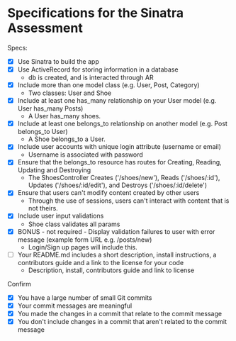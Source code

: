 # Specifications for the Sinatra Assessment

Specs:
- [x] Use Sinatra to build the app
- [x] Use ActiveRecord for storing information in a database
    - db is created, and is interacted through AR
- [x] Include more than one model class (e.g. User, Post, Category)
    - Two classes: User and Shoe
- [x] Include at least one has_many relationship on your User model (e.g. User has_many Posts)
    - A User has_many shoes.
- [x] Include at least one belongs_to relationship on another model (e.g. Post belongs_to User)
    - A Shoe belongs_to a User.
- [x] Include user accounts with unique login attribute (username or email)
    - Username is associated with password
- [x] Ensure that the belongs_to resource has routes for Creating, Reading, Updating and Destroying
    - The ShoesController Creates ('/shoes/new'), Reads ('/shoes/:id'), Updates ('/shoes/:id/edit'), and Destroys ('/shoes/:id/delete')
- [x] Ensure that users can't modify content created by other users
    - Through the use of sessions, users can't interact with content that is not theirs.
- [x] Include user input validations
    - Shoe class validates all params
- [X] BONUS - not required - Display validation failures to user with error message (example form URL e.g. /posts/new)
    - Login/Sign up pages will include this.
- [ ] Your README.md includes a short description, install instructions, a contributors guide and a link to the license for your code
    - Description, install, contributors guide and link to license

Confirm
- [x] You have a large number of small Git commits
- [x] Your commit messages are meaningful
- [x] You made the changes in a commit that relate to the commit message
- [x] You don't include changes in a commit that aren't related to the commit message
